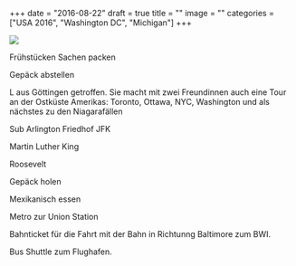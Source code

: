 +++
date = "2016-08-22"
draft = true
title = ""
image = ""
categories = ["USA 2016", "Washington DC", "Michigan"]
+++


![](/images/2016-08-00_.jpg)

Frühstücken 
Sachen packen

Gepäck abstellen

L aus Göttingen getroffen. Sie macht mit zwei Freundinnen auch eine Tour an der Ostküste Amerikas: Toronto, Ottawa, NYC, Washington
und als nächstes zu den Niagarafällen

Sub
Arlington Friedhof
JFK

Martin Luther King

Roosevelt

Gepäck holen

Mexikanisch essen

Metro zur Union Station

Bahnticket für die Fahrt mit der Bahn 
in Richtunng Baltimore zum BWI. 

Bus Shuttle zum Flughafen. 
